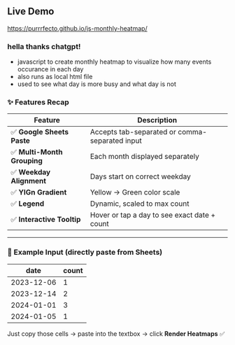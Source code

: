 
## Live Demo
https://purrrfecto.github.io/js-monthly-heatmap/

### hella thanks chatgpt!

- javascript to create monthly heatmap to visualize how many events occurance in each day
- also runs as local html file
- used to see what day is more busy and what day is not


### ✨ Features Recap

| Feature                    | Description                                    |
| -------------------------- | ---------------------------------------------- |
| ✅ **Google Sheets Paste**  | Accepts tab-separated or comma-separated input |
| ✅ **Multi-Month Grouping** | Each month displayed separately                |
| ✅ **Weekday Alignment**    | Days start on correct weekday                  |
| ✅ **YlGn Gradient**        | Yellow → Green color scale                     |
| ✅ **Legend**               | Dynamic, scaled to max count                   |
| ✅ **Interactive Tooltip**  | Hover or tap a day to see exact date + count   |

---

### 🧩 Example Input (directly paste from Sheets)

| date       | count |
| ---------- | ----- |
| 2023-12-06 | 1     |
| 2023-12-14 | 2     |
| 2024-01-01 | 3     |
| 2024-01-05 | 1     |

Just copy those cells → paste into the textbox → click **Render Heatmaps** ✅
